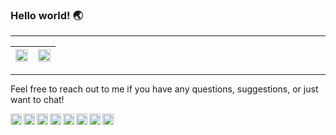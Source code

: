 

<div align="left">

### Hello world! 🌏

</div>


------

<div align="left">

| <img src="https://github-readme-stats.vercel.app/api?username=zelhajou&show_icons=true&count_private=true&hide_border=true&&theme=transparent" align="center" style="width: 100%" /> | <img src="https://github-readme-stats.vercel.app/api/top-langs/?username=zelhajou&layout=compact&hide_border=true&theme=transparent" align="center" style="width: 100%" /> |
|:-:|:-:|

</div>


------

<div align="left">
	
<p>Feel free to reach out to me if you have any questions, suggestions, or just want to chat!</p>

  <a href="https://read.cv/zelhajou">
    <img
      align="left"
      alt="Gmail"
      width="18px"
      src="https://cdn.simpleicons.org/read.cv/000/fff"
    />
  </a>
  <a href="mailto:zelhajou@gmail.com">
    <img
      align="left"
      alt="Gmail"
      width="18px"
      src="https://cdn.simpleicons.org/gmail/000/fff"
    />
  </a>
  <!-- <a href="https://www.github.com/zelhajou">
    <img align="left" alt="Github" width="18px" src="https://cdn.simpleicons.org/github/000/fff" />
</a> -->
  <a href="https://www.linkedin.com/in/zelhajou/">
    <img
      align="left"
      alt="Linkedin"
      width="18px"
      src="https://cdn.simpleicons.org/linkedin/000/fff"
    />
  </a>
  <a href="https://twitter.com/aaaikrz">
    <img
      align="left"
      alt="Twitter"
      width="18px"
      src="https://cdn.simpleicons.org/x/000/fff"
    />
  </a>
  <a href="https://discord.com/users/aaaikrz">
    <img
      align="left"
      alt="Discord"
      width="18px"
      src="https://cdn.simpleicons.org/discord/000/fff"
    />
  </a>
  <a href="https://t.me/aaaikrz">
    <img
      align="left"
      alt="Telegram"
      width="18px"
      src="https://cdn.simpleicons.org/telegram/000/fff"
    />
  </a>
  <a href="https://www.instagram.com/aaaikrz/">
    <img
      align="left"
      alt="Instagram"
      width="18px"
      src="https://cdn.simpleicons.org/instagram/000/fff"
    />
  </a>
  <!-- <a href="https://www.snapchat.com/add/aaaikrz">
    <img align="left" alt="Snapchat" width="18px" src="https://cdn.simpleicons.org/snapchat/000/fff" />
</a>	
 <a href="https://www.youtube.com/channel/UCWc0bGsAyEes36f7uggxmUQ">
    <img align="left" alt="Youtube" width="18px" src="https://cdn.simpleicons.org/youtube/000/fff" />
</a>
<a href="https://www.tiktok.com/@aaaikrz_">
	<img align="left" alt="Tiktok" width="18px" src="https://cdn.simpleicons.org/tiktok/000/fff" />
</a>
<a href="https://www.twitch.tv/aaaikrz">
	<img align="left" alt="Twitch" width="18px" src="https://cdn.simpleicons.org/twitch/000/fff" /> 
</a> -->
  <a
    href="https://open.spotify.com/user/oiqrdfwv1zk5cq322d5r9ey7m?si=05c72a19cd994cd7"
  >
    <img
      align="left"
      alt="Spotify"
      width="18px"
      src="https://cdn.simpleicons.org/spotify/000/fff"
    />
  </a>
  <!-- <a href="https://www.soundcloud.com/aaaikrz">
    <img align="left" alt="Soundcloud" width="18px" src="https://cdn.simpleicons.org/soundcloud/000/fff" />
</a> -->
</div>


